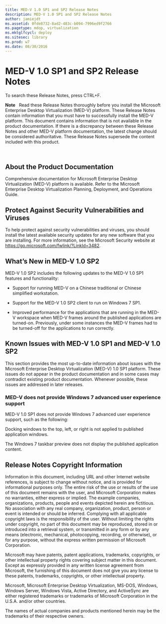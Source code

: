 ```yaml
---
title: MED-V 1.0 SP1 and SP2 Release Notes
description: MED-V 1.0 SP1 and SP2 Release Notes
author: jamiejdt
ms.assetid: 0fde8732-8ad2-483c-b094-7996ed9f2766
ms.pagetype: mdop, virtualization
ms.mktglfcycl: deploy
ms.sitesec: library
ms.prod: w7
ms.date: 08/30/2016
---
```



# MED-V 1.0 SP1 and SP2 Release Notes


To search these Release Notes, press CTRL+F.

**Note**  
Read these Release Notes thoroughly before you install the Microsoft Enterprise Desktop Virtualization (MED-V) platform. These Release Notes contain information that you must have to successfully install the MED-V platform. This document contains information that is not available in the product documentation. If there is a discrepancy between these Release Notes and other MED-V platform documentation, the latest change should be considered authoritative. These Release Notes supersede the content included with this product.

 

## About the Product Documentation


Comprehensive documentation for Microsoft Enterprise Desktop Virtualization (MED-V) platform is available. Refer to the Microsoft Enterprise Desktop Virtualization Planning, Deployment, and Operations Guide.

## Protect Against Security Vulnerabilities and Viruses


To help protect against security vulnerabilities and viruses, you should install the latest available security updates for any new software that you are installing. For more information, see the Microsoft Security website at <https://go.microsoft.com/fwlink/?LinkId=3482>.

## <a href="" id="what-s-new-in-med-v-1-0-sp2"></a>What’s New in MED-V 1.0 SP2


MED-V 1.0 SP2 includes the following updates to the MED-V 1.0 SP1 features and functionality:

-   Support for running MED-V on a Chinese traditional or Chinese simplified workstation.

-   Support for the MED-V 1.0 SP2 client to run on Windows 7 SP1.

-   Improved performance for the applications that are running in the MED-V workspace when MED-V frames around the published applications are turned-on. Previously, under some instances the MED-V frames had to be turned-off for the applications to run correctly.

## Known Issues with MED-V 1.0 SP1 and MED-V 1.0 SP2


This section provides the most up-to-date information about issues with the Microsoft Enterprise Desktop Virtualization (MED-V) 1.0 SP1 platform. These issues do not appear in the product documentation and in some cases may contradict existing product documentation. Whenever possible, these issues are addressed in later releases.

### MED-V does not provide Windows 7 advanced user experience support

MED-V 1.0 SP1 does not provide Windows 7 advanced user experience support, such as the following:

Docking windows to the top, left, or right is not applied to published application windows.

The Windows 7 taskbar preview does not display the published application content.

## Release Notes Copyright Information


Information in this document, including URL and other Internet website references, is subject to change without notice, and is provided for informational purposes only. The entire risk of the use or results of the use of this document remains with the user, and Microsoft Corporation makes no warranties, either express or implied. The example companies, organizations, products, people and events depicted herein are fictitious. No association with any real company, organization, product, person or event is intended or should be inferred. Complying with all applicable copyright laws is the responsibility of the user. Without limiting the rights under copyright, no part of this document may be reproduced, stored in or introduced into a retrieval system, or transmitted in any form or by any means (electronic, mechanical, photocopying, recording, or otherwise), or for any purpose, without the express written permission of Microsoft Corporation.

Microsoft may have patents, patent applications, trademarks, copyrights, or other intellectual property rights covering subject matter in this document. Except as expressly provided in any written license agreement from Microsoft, the furnishing of this document does not give you any license to these patents, trademarks, copyrights, or other intellectual property.



Microsoft, Microsoft Enterprise Desktop Virtualization, MS-DOS, Windows, Windows Server, Windows Vista, Active Directory, and ActiveSync are either registered trademarks or trademarks of Microsoft Corporation in the U.S.A. and/or other countries.

The names of actual companies and products mentioned herein may be the trademarks of their respective owners.

 

 





